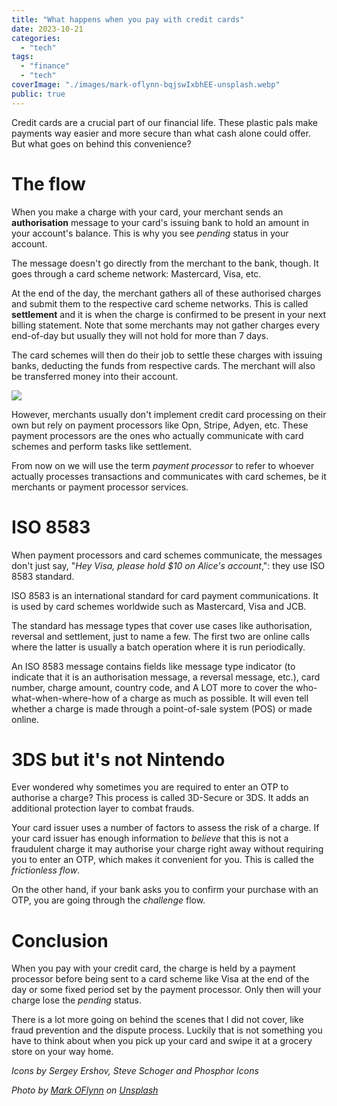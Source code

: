 ```yaml
---
title: "What happens when you pay with credit cards"
date: 2023-10-21
categories:
  - "tech"
tags:
  - "finance"
  - "tech"
coverImage: "./images/mark-oflynn-bqjswIxbhEE-unsplash.webp"
public: true
---
```


Credit cards are a crucial part of our financial life. These plastic pals make payments way easier and more secure than what cash alone could offer. But what goes on behind this convenience?

<!--more-->

# The flow

When you make a charge with your card, your merchant sends an **authorisation** message to your card's issuing bank to hold an amount in your account's balance. This is why you see _pending_ status in your account.

The message doesn't go directly from the merchant to the bank, though. It goes through a card scheme network: Mastercard, Visa, etc.

At the end of the day, the merchant gathers all of these authorised charges and submit them to the respective card scheme networks. This is called **settlement** and it is when the charge is confirmed to be present in your next billing statement. Note that some merchants may not gather charges every end-of-day but usually they will not hold for more than 7 days.

The card schemes will then do their job to settle these charges with issuing banks, deducting the funds from respective cards. The merchant will also be transferred money into their account.

![](./images/credit-card-flow-simple.png)

However, merchants usually don't implement credit card processing on their own but rely on payment processors like Opn, Stripe, Adyen, etc. These payment processors are the ones who actually communicate with card schemes and perform tasks like settlement.

From now on we will use the term _payment processor_ to refer to whoever actually processes transactions and communicates with card schemes, be it merchants or payment processor services.

# ISO 8583

When payment processors and card schemes communicate, the messages don't just say, "_Hey Visa, please hold $10 on Alice's account_,": they use ISO 8583 standard.

ISO 8583 is an international standard for card payment communications. It is used by card schemes worldwide such as Mastercard, Visa and JCB.

The standard has message types that cover use cases like authorisation, reversal and settlement, just to name a few. The first two are online calls where the latter is usually a batch operation where it is run periodically.

An ISO 8583 message contains fields like message type indicator (to indicate that it is an authorisation message, a reversal message, etc.), card number, charge amount, country code, and A LOT more to cover the who-what-when-where-how of a charge as much as possible. It will even tell whether a charge is made through a point-of-sale system (POS) or made online.

# 3DS but it's not Nintendo

Ever wondered why sometimes you are required to enter an OTP to authorise a charge? This process is called 3D-Secure or 3DS. It adds an additional protection layer to combat frauds.

Your card issuer uses a number of factors to assess the risk of a charge. If your card issuer has enough information to _believe_ that this is not a fraudulent charge it may authorise your charge right away without requiring you to enter an OTP, which makes it convenient for you. This is called the _frictionless flow_.

On the other hand, if your bank asks you to confirm your purchase with an OTP, you are going through the _challenge_ flow.

# Conclusion

When you pay with your credit card, the charge is held by a payment processor before being sent to a card scheme like Visa at the end of the day or some fixed period set by the payment processor. Only then will your charge lose the _pending_ status.

There is a lot more going on behind the scenes that I did not cover, like fraud prevention and the dispute process. Luckily that is not something you have to think about when you pick up your card and swipe it at a grocery store on your way home.

_Icons by Sergey Ershov, Steve Schoger and Phosphor Icons_

_Photo by [Mark OFlynn](https://unsplash.com/@paxtechnology?utm_content=creditCopyText&utm_medium=referral&utm_source=unsplash) on [Unsplash](https://unsplash.com/photos/person-holding-black-and-white-card-bqjswIxbhEE?utm_content=creditCopyText&utm_medium=referral&utm_source=unsplash)_
